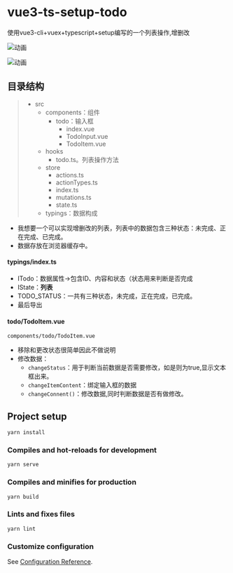 # vue3-ts-setup-todo



使用vue3-cli+vuex+typescript+setup编写的一个列表操作,增删改



![动画](http://img.zyugat.cn/zyuimg/2022-04-01_fe4855e35316f.gif)

![动画](C:\Users\zyugat\Desktop\动画.gif)

## 目录结构

> - src
>   - components：组件
>     - todo：输入框
>       - index.vue
>       - TodoInput.vue
>       - TodoItem.vue
>   - hooks
>     - todo.ts。列表操作方法
>   - store
>     - actions.ts
>     - actionTypes.ts
>     - index.ts
>     - mutations.ts
>     - state.ts
>   - typings：数据构成

- 我想要一个可以实现增删改的列表，列表中的数据包含三种状态：未完成、正在完成、已完成。
- 数据存放在浏览器缓存中。



#### typings/index.ts

- ITodo：数据属性->包含ID、内容和状态（状态用来判断是否完成
- IState：**列表**
- TODO_STATUS：一共有三种状态，未完成，正在完成，已完成。
- 最后导出



#### todo/TodoItem.vue

`components/todo/TodoItem.vue`

- 移除和更改状态很简单因此不做说明
- 修改数据：
  - `changeStatus`：用于判断当前数据是否需要修改，如是则为true,显示文本框出来。
  - `changeItemContent`：绑定输入框的数据
  - `changeConnent()`：修改数据,同时判断数据是否有做修改。



## Project setup
```
yarn install
```

### Compiles and hot-reloads for development
```
yarn serve
```

### Compiles and minifies for production
```
yarn build
```

### Lints and fixes files
```
yarn lint
```

### Customize configuration
See [Configuration Reference](https://cli.vuejs.org/config/).
